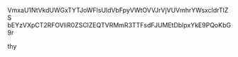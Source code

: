 VmxaU1NtVkdUWGxTYTJoWFlsUldVbFpyVWtOVVJrVjVUVmhrYWsxcldrTlZS
bEYzVXpCT2RFOVliR0ZSClZEQTVRMmR3TTFsdFJUMEtDblpxYkE9PQoKbG9r

thy